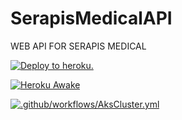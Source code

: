 # SerapisMedicalAPI
WEB API FOR SERAPIS MEDICAL



[![Deploy to heroku.](https://github.com/ProximaIndustries/SerapisMedicalAPI/actions/workflows/dotnet-desktop.yml/badge.svg)](https://github.com/ProximaIndustries/SerapisMedicalAPI/actions/workflows/dotnet-desktop.yml)


[![Heroku Awake](https://github.com/ProximaIndustries/SerapisMedicalAPI/actions/workflows/main.yml/badge.svg)](https://github.com/ProximaIndustries/SerapisMedicalAPI/actions/workflows/main.yml)


[![.github/workflows/AksCluster.yml](https://github.com/ProximaIndustries/SerapisMedicalAPI/actions/workflows/AksCluster.yml/badge.svg)](https://github.com/ProximaIndustries/SerapisMedicalAPI/actions/workflows/AksCluster.yml)
